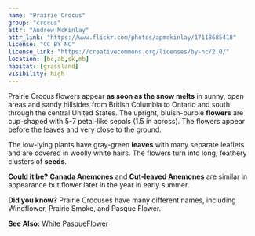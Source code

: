 ```yaml
---
name: "Prairie Crocus"
group: "crocus"
attr: "Andrew McKinlay"
attr_link: "https://www.flickr.com/photos/apmckinlay/17118685418"
license: "CC BY NC"
license_link: "https://creativecommons.org/licenses/by-nc/2.0/"
location: [bc,ab,sk,mb]
habitat: [grassland]
visibility: high
---
```

Prairie Crocus flowers appear **as soon as the snow melts** in sunny, open areas and sandy hillsides from British Columbia to Ontario and south through the central United States. The upright, bluish-purple **flowers** are cup-shaped with 5-7 petal-like sepals (1.5 in across). The flowers appear before the leaves and very close to the ground.

The low-lying plants have gray-green **leaves** with many separate leaflets and are covered in woolly white hairs. The flowers turn into long, feathery clusters of **seeds**.

**Could it be?** **Canada Anemones** and **Cut-leaved Anemones** are similar in appearance but flower later in the year in early summer.

**Did you know?** Prairie Crocuses have many different names, including Windflower, Prairie Smoke, and Pasque Flower.

<!-- generated, do not edit -->
**See Also:**
[White PasqueFlower](/plants/whitpasq/)
